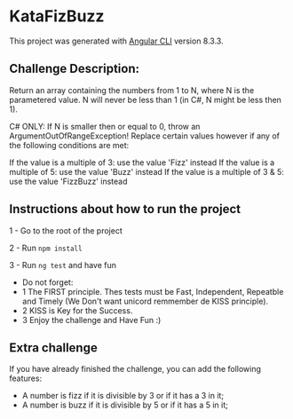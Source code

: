 # KataFizBuzz

This project was generated with [Angular CLI](https://github.com/angular/angular-cli) version 8.3.3.

## Challenge Description:

Return an array containing the numbers from 1 to N, where N is the parametered value. N will never be less than 1 (in C#, N might be less then 1).

C# ONLY: If N is smaller then or equal to 0, throw an ArgumentOutOfRangeException!
Replace certain values however if any of the following conditions are met:

If the value is a multiple of 3: use the value 'Fizz' instead
If the value is a multiple of 5: use the value 'Buzz' instead
If the value is a multiple of 3 & 5: use the value 'FizzBuzz' instead

## Instructions about how to run the project 

1 - Go to the root of the project

2 - Run `npm install`

3 - Run `ng test` and have fun

- Do not forget:
- 1 The FIRST principle. Thes tests must be Fast, Independent, Repeatble and Timely (We Don't want unicord remmember de KISS principle).
- 2 KISS is Key for the Success.
- 3 Enjoy the challenge and Have Fun :)

## Extra challenge

If you have already finished the challenge, you can add the following features:

- A number is fizz if it is divisible by 3 or if it has a 3 in it;
- A number is buzz if it is divisible by 5 or if it has a 5 in it;
